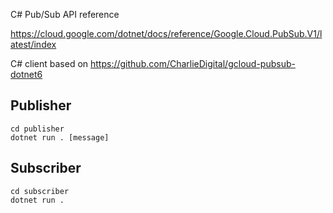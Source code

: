 C# Pub/Sub API reference

https://cloud.google.com/dotnet/docs/reference/Google.Cloud.PubSub.V1/latest/index

C# client based on https://github.com/CharlieDigital/gcloud-pubsub-dotnet6

## Publisher

```
cd publisher
dotnet run . [message]
```

## Subscriber

```
cd subscriber
dotnet run .
```



